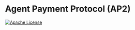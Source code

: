 # Agent Payment Protocol (AP2)

[![Apache License](https://img.shields.io/badge/License-Apache_2.0-blue.svg)](LICENSE)
